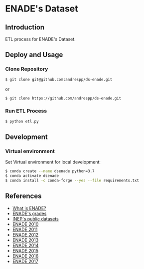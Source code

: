 ENADE's Dataset
=============

## Introduction
ETL process for ENADE's Dataset.

## Deploy and Usage

### Clone Repository

```bash
$ git clone git@github.com:andrespp/ds-enade.git
```

or

```bash
$ git clone https://github.com/andrespp/ds-enade.git
```

### Run ETL Process

```bash
$ python etl.py 
```

## Development

### Virtual environment

Set Virtual environment for local development:

```bash
$ conda create --name dsenade python=3.7
$ conda activate dsenade
$ conda install -c conda-forge --yes --file requirements.txt
```

## References

* [What is ENADE?](https://www.esab.edu.br/voce-sabe-o-que-e-e-como-funciona-o-enade/)
* [ENADE's grades](http://portal.inep.gov.br/conceito-enade)
* [INEP's public datasets](http://inep.gov.br/microdados)
 * [ENADE 2010](http://download.inep.gov.br/microdados/Enade_Microdados/microdados_enade_2010.zip)
 * [ENADE 2011](http://download.inep.gov.br/microdados/Enade_Microdados/microdados_enade_2011.zip)
 * [ENADE 2012](http://download.inep.gov.br/microdados/Enade_Microdados/microdados_enade_2012.zip)
 * [ENADE 2013](http://download.inep.gov.br/microdados/Enade_Microdados/microdados_enade_2013.zip)
 * [ENADE 2014](http://download.inep.gov.br/microdados/Enade_Microdados/microdados_enade_2014.zip)
 * [ENADE 2015](http://download.inep.gov.br/microdados/Enade_Microdados/microdados_enade_2015.zip)
 * [ENADE 2016](http://download.inep.gov.br/microdados/Enade_Microdados/microdados_enade_2016.zip)
 * [ENADE 2017](http://download.inep.gov.br/microdados/Enade_Microdados/microdados_Enade_2017_portal_2018.10.09.zip)

